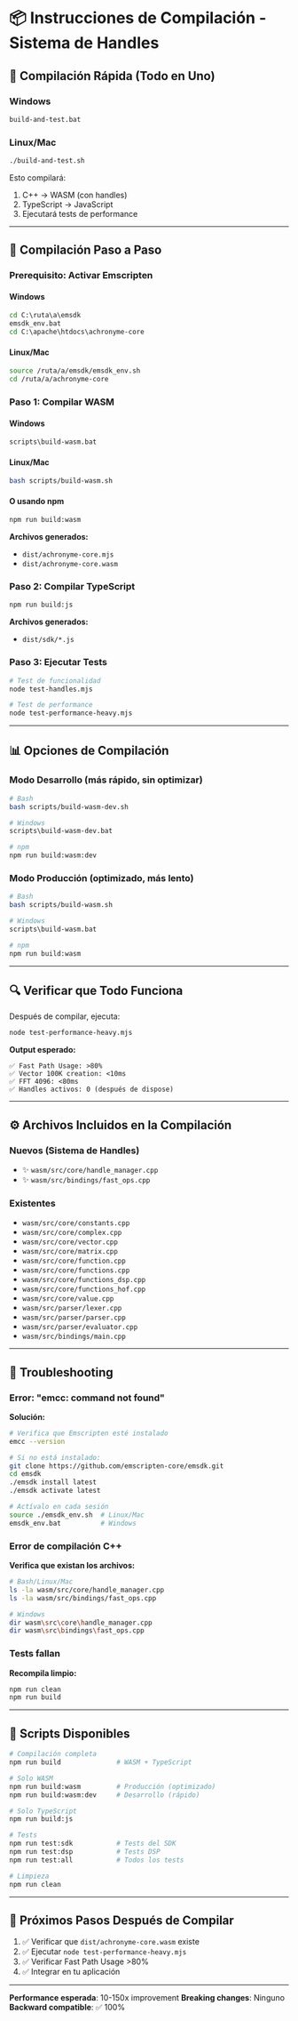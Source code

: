 # 📦 Instrucciones de Compilación - Sistema de Handles

## 🎯 Compilación Rápida (Todo en Uno)

### Windows
```cmd
build-and-test.bat
```

### Linux/Mac
```bash
./build-and-test.sh
```

Esto compilará:
1. C++ → WASM (con handles)
2. TypeScript → JavaScript  
3. Ejecutará tests de performance

---

## 🔧 Compilación Paso a Paso

### Prerequisito: Activar Emscripten

#### Windows
```cmd
cd C:\ruta\a\emsdk
emsdk_env.bat
cd C:\apache\htdocs\achronyme-core
```

#### Linux/Mac
```bash
source /ruta/a/emsdk/emsdk_env.sh
cd /ruta/a/achronyme-core
```

### Paso 1: Compilar WASM

#### Windows
```cmd
scripts\build-wasm.bat
```

#### Linux/Mac
```bash
bash scripts/build-wasm.sh
```

#### O usando npm
```bash
npm run build:wasm
```

**Archivos generados:**
- `dist/achronyme-core.mjs`
- `dist/achronyme-core.wasm`

### Paso 2: Compilar TypeScript

```bash
npm run build:js
```

**Archivos generados:**
- `dist/sdk/*.js`

### Paso 3: Ejecutar Tests

```bash
# Test de funcionalidad
node test-handles.mjs

# Test de performance
node test-performance-heavy.mjs
```

---

## 📊 Opciones de Compilación

### Modo Desarrollo (más rápido, sin optimizar)

```bash
# Bash
bash scripts/build-wasm-dev.sh

# Windows
scripts\build-wasm-dev.bat

# npm
npm run build:wasm:dev
```

### Modo Producción (optimizado, más lento)

```bash
# Bash
bash scripts/build-wasm.sh

# Windows
scripts\build-wasm.bat

# npm
npm run build:wasm
```

---

## 🔍 Verificar que Todo Funciona

Después de compilar, ejecuta:

```bash
node test-performance-heavy.mjs
```

**Output esperado:**
```
✅ Fast Path Usage: >80%
✅ Vector 100K creation: <10ms
✅ FFT 4096: <80ms
✅ Handles activos: 0 (después de dispose)
```

---

## ⚙️ Archivos Incluidos en la Compilación

### Nuevos (Sistema de Handles)
- ✨ `wasm/src/core/handle_manager.cpp`
- ✨ `wasm/src/bindings/fast_ops.cpp`

### Existentes
- `wasm/src/core/constants.cpp`
- `wasm/src/core/complex.cpp`
- `wasm/src/core/vector.cpp`
- `wasm/src/core/matrix.cpp`
- `wasm/src/core/function.cpp`
- `wasm/src/core/functions.cpp`
- `wasm/src/core/functions_dsp.cpp`
- `wasm/src/core/functions_hof.cpp`
- `wasm/src/core/value.cpp`
- `wasm/src/parser/lexer.cpp`
- `wasm/src/parser/parser.cpp`
- `wasm/src/parser/evaluator.cpp`
- `wasm/src/bindings/main.cpp`

---

## 🐛 Troubleshooting

### Error: "emcc: command not found"

**Solución:**
```bash
# Verifica que Emscripten esté instalado
emcc --version

# Si no está instalado:
git clone https://github.com/emscripten-core/emsdk.git
cd emsdk
./emsdk install latest
./emsdk activate latest

# Actívalo en cada sesión
source ./emsdk_env.sh  # Linux/Mac
emsdk_env.bat          # Windows
```

### Error de compilación C++

**Verifica que existan los archivos:**
```bash
# Bash/Linux/Mac
ls -la wasm/src/core/handle_manager.cpp
ls -la wasm/src/bindings/fast_ops.cpp

# Windows
dir wasm\src\core\handle_manager.cpp
dir wasm\src\bindings\fast_ops.cpp
```

### Tests fallan

**Recompila limpio:**
```bash
npm run clean
npm run build
```

---

## 📝 Scripts Disponibles

```bash
# Compilación completa
npm run build              # WASM + TypeScript

# Solo WASM
npm run build:wasm         # Producción (optimizado)
npm run build:wasm:dev     # Desarrollo (rápido)

# Solo TypeScript
npm run build:js

# Tests
npm run test:sdk           # Tests del SDK
npm run test:dsp           # Tests DSP
npm run test:all           # Todos los tests

# Limpieza
npm run clean
```

---

## 🎯 Próximos Pasos Después de Compilar

1. ✅ Verificar que `dist/achronyme-core.wasm` existe
2. ✅ Ejecutar `node test-performance-heavy.mjs`
3. ✅ Verificar Fast Path Usage >80%
4. ✅ Integrar en tu aplicación

---

**Performance esperada**: 10-150x improvement
**Breaking changes**: Ninguno
**Backward compatible**: ✅ 100%
